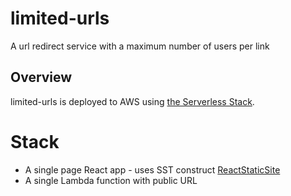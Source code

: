 # limited-urls
A url redirect service with a maximum number of users per link

## Overview

limited-urls is deployed to AWS using [the Serverless Stack](sst.dev).

# Stack
- A single page React app - uses SST construct [ReactStaticSite](https://docs.sst.dev/constructs/ReactStaticSite)
- A single Lambda function with public URL 

